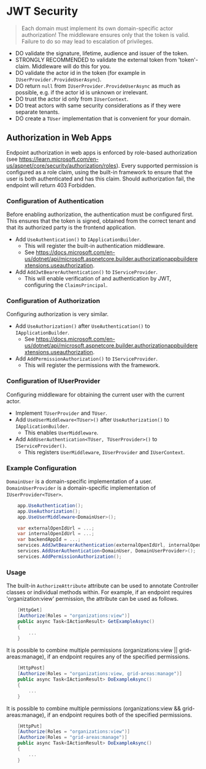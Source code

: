 # JWT Security

> Each domain must implement its own domain-specific actor authorization! The middleware ensures only that the token is valid. Failure to do so may lead to escalation of privileges.

- DO validate the signature, lifetime, audience and issuer of the token.
- STRONGLY RECOMMENDED to validate the external token from 'token'-claim. Middleware will do this for you.
- DO validate the actor id in the token (for example in `IUserProvider.ProvideUserAsync`).
- DO return `null` from `IUserProvider.ProvideUserAsync` as much as possible, e.g. if the actor id is unknown or irrelevant.
- DO trust the actor id only from `IUserContext`.
- DO treat actors with same security considerations as if they were separate tenants.
- DO create a `TUser` implementation that is convenient for your domain.

## Authorization in Web Apps

Endpoint authorization in web apps is enforced by role-based authorization (see <https://learn.microsoft.com/en-us/aspnet/core/security/authorization/roles>).
Every supported permission is configured as a role claim, using the built-in framework to ensure that the user is both authenticated and has this claim.
Should authorization fail, the endpoint will return 403 Forbidden.

### Configuration of Authentication

Before enabling authorization, the authentication must be configured first. This ensures that the token is signed, obtained from the correct tenant and that its authorized party is the frontend application.

- Add `UseAuthentication()` to `IApplicationBuilder`.
    - This will register the built-in authentication middleware.
    - See <https://docs.microsoft.com/en-us/dotnet/api/microsoft.aspnetcore.builder.authorizationappbuilderextensions.useauthorization>.
- Add `AddJwtBearerAuthentication()` to `IServiceProvider`.
    - This will enable verification of and authentication by JWT, configuring the `ClaimsPrincipal`.

### Configuration of Authorization

Configuring authorization is very similar.

- Add `UseAuthorization()` after `UseAuthentication()` to `IApplicationBuilder`.
    - See <https://docs.microsoft.com/en-us/dotnet/api/microsoft.aspnetcore.builder.authorizationappbuilderextensions.useauthorization>.
- Add `AddPermissionAuthorization()` to `IServiceProvider`.
    - This will register the permissions with the framework.

### Configuration of IUserProvider

Configuring middleware for obtaining the current user with the current actor.

- Implement `TUserProvider` and `TUser`.
- Add `UseUserMiddleware<TUser>()` after `UseAuthorization()` to `IApplicationBuilder`.
    - This enables `UserMiddleware`.
- Add `AddUserAuthentication<TUser, TUserProvider>()` to `IServiceProvider()`.
    - This registers `UserMiddleware`, `IUserProvider` and `IUserContext`.

### Example Configuration

`DomainUser` is a domain-specific implementation of a user. `DomainUserProvider` is a domain-specific implementation of `IUserProvider<TUser>`.

```C#
    app.UseAuthentication();
    app.UseAuthorization();
    app.UseUserMiddleware<DomainUser>();

    var externalOpenIdUrl = ...;
    var internalOpenIdUrl = ...;
    var backendAppId = ...;
    services.AddJwtBearerAuthentication(externalOpenIdUrl, internalOpenIdUrl, backendAppId);
    services.AddUserAuthentication<DomainUser, DomainUserProvider>();
    services.AddPermissionAuthorization();
```

### Usage

The built-in `AuthorizeAttribute` attribute can be used to annotate Controller classes or individual methods within. For example, if an endpoint requires 'organization:view' permission, the attribute can be used as follows.

```C#
    [HttpGet]
    [Authorize(Roles = "organizations:view")]
    public async Task<IActionResult> GetExampleAsync()
    {
        ...
    }
```

It is possible to combine multiple permissions (organizations:view || grid-areas:manage), if an endpoint requires any of the specified permissions.

```C#
    [HttpPost]
    [Authorize(Roles = "organizations:view, grid-areas:manage")]
    public async Task<IActionResult> DoExampleAsync()
    {
        ...
    }
```

It is possible to combine multiple permissions (organizations:view && grid-areas:manage), if an endpoint requires both of the specified permissions.

```C#
    [HttpPut]
    [Authorize(Roles = "organizations:view")]
    [Authorize(Roles = "grid-areas:manage")]
    public async Task<IActionResult> DoExampleAsync()
    {
        ...
    }
```
